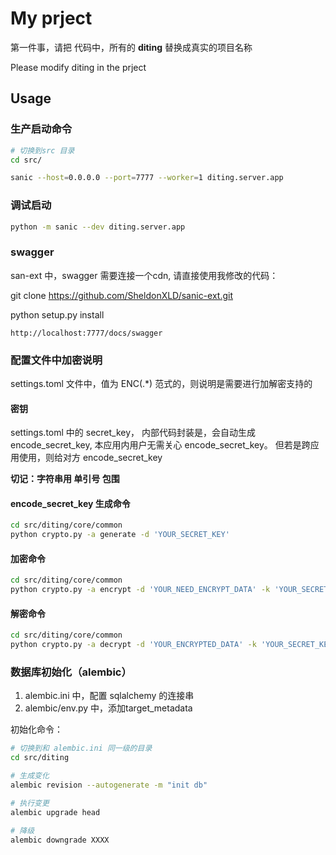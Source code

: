 # My prject

第一件事，请把 代码中，所有的 **diting** 替换成真实的项目名称

Please modify diting in the prject

## Usage

### 生产启动命令

```bash
# 切换到src 目录
cd src/
```

```bash
sanic --host=0.0.0.0 --port=7777 --worker=1 diting.server.app
```

### 调试启动

```bash
python -m sanic --dev diting.server.app
```

### swagger

san-ext 中，swagger 需要连接一个cdn, 请直接使用我修改的代码：

git clone https://github.com/SheldonXLD/sanic-ext.git

python setup.py install

```
http://localhost:7777/docs/swagger

```

### 配置文件中加密说明

settings.toml 文件中，值为 ENC(.*) 范式的，则说明是需要进行加解密支持的

#### 密钥

settings.toml 中的 secret_key， 内部代码封装是，会自动生成 encode_secret_key, 本应用内用户无需关心 encode_secret_key。 但若是跨应用使用，则给对方 encode_secret_key

**切记：字符串用 单引号 包围**

#### encode_secret_key 生成命令

```bash
cd src/diting/core/common
python crypto.py -a generate -d 'YOUR_SECRET_KEY'
```

#### 加密命令

```bash
cd src/diting/core/common
python crypto.py -a encrypt -d 'YOUR_NEED_ENCRYPT_DATA' -k 'YOUR_SECRET_KEY'

```

#### 解密命令

```bash
cd src/diting/core/common
python crypto.py -a decrypt -d 'YOUR_ENCRYPTED_DATA' -k 'YOUR_SECRET_KEY'
```

### 数据库初始化（alembic）

1. alembic.ini 中，配置 sqlalchemy 的连接串
2. alembic/env.py 中，添加target_metadata

初始化命令：

```bash
# 切换到和 alembic.ini 同一级的目录
cd src/diting

# 生成变化
alembic revision --autogenerate -m "init db"

# 执行变更
alembic upgrade head

# 降级
alembic downgrade XXXX
```